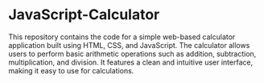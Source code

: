 # JavaScript-Calculator
This repository contains the code for a simple web-based calculator application built using HTML, CSS, and JavaScript. The calculator allows users to perform basic arithmetic operations such as addition, subtraction, multiplication, and division. It features a clean and intuitive user interface, making it easy to use for calculations.
